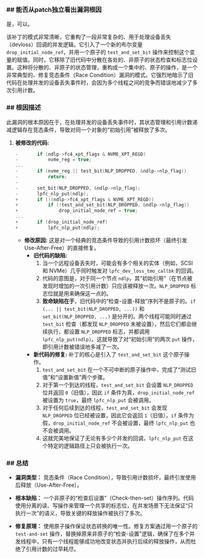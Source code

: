 ### **## 能否从patch独立看出漏洞根因**
是，可以。

该补丁的模式非常清晰，它重构了一段非常复杂的、用于处理设备丢失（devloss）回调的并发逻辑。它引入了一个新的布尔变量 `drop_initial_node_ref`，并用一个原子的 `test_and_set_bit` 操作来控制这个变量的赋值。同时，它移除了旧代码中分散在各处的、非原子的状态检查和标志位设置。这种将分散的、非原子的状态管理，重构成一个集中的、原子的操作，是一个非常典型的、修复竞态条件（Race Condition）漏洞的模式。它强烈地暗示了旧代码在处理并发的设备丢失事件时，会因为多个线程之间的竞争而错误地减少了多次引用计数。

### **## 根因描述**

此漏洞的根本原因在于，在处理并发的设备丢失事件时，其状态管理和引用计数递减逻辑存在竞态条件，导致对同一个对象的“初始引用”被释放了多次。

1.  **被修改的代码:**
    ```c
    -		if (ndlp->fc4_xpt_flags & NVME_XPT_REGD)
    -			nvme_reg = true;
    ...
    -		if (nvme_reg || test_bit(NLP_DROPPED, &ndlp->nlp_flag))
    -			return;
    -
    -		set_bit(NLP_DROPPED, &ndlp->nlp_flag);
    -		lpfc_nlp_put(ndlp);
    +		if (!(ndlp->fc4_xpt_flags & NVME_XPT_REGD))
    +			if (!test_and_set_bit(NLP_DROPPED, &ndlp->nlp_flag))
    +				drop_initial_node_ref = true;
    ...
    +		if (drop_initial_node_ref)
    +			lpfc_nlp_put(ndlp);
    ```
    *   **修改原因:** 这是对一个经典的竞态条件导致的引用计数损坏（最终引发 Use-After-Free）的直接修复。
        *   **旧代码的缺陷:**
            1.  当一个远程设备丢失时，可能会有多个相关的实体（例如，SCSI 和 NVMe）几乎同时触发对 `lpfc_dev_loss_tmo_callbk` 的回调。
            2.  代码的意图是，对于同一个节点 `ndlp`，其“初始引用”（在节点被发现时增加的一次引用计数）只应该被释放一次。`NLP_DROPPED` 标志位就是用来确保这一点的。
            3.  **致命缺陷在于**，旧代码中的“检查-设置-释放”序列不是原子的。`if (... || test_bit(NLP_DROPPED, ...))` 和 `set_bit(NLP_DROPPED, ...)` 是分开的。两个线程可能同时通过 `test_bit` 检查（都发现 `NLP_DROPPED` 未被设置），然后它们都会继续执行，都设置 `NLP_DROPPED` 标志，并都调用 `lpfc_nlp_put(ndlp)`。这就导致了对“初始引用”的两次 `put` 操作，即引用计数被错误地多减了一次。
        *   **新代码的修复:** 补丁的核心是引入了 `test_and_set_bit` 这个原子操作。
            1.  `test_and_set_bit` 在一个不可中断的原子操作中，完成了“测试旧值”和“设置新值”两个步骤。
            2.  对于第一个到达的线程，`test_and_set_bit` 会设置 `NLP_DROPPED` 位并返回 `0`（旧值），因此 `if` 条件为真，`drop_initial_node_ref` 被设置为 `true`，最终 `lpfc_nlp_put` 会被调用。
            3.  对于任何后续到达的线程，`test_and_set_bit` 会发现 `NLP_DROPPED` 位已经被设置，因此它会返回 `1`（旧值），`if` 条件为假，`drop_initial_node_ref` 不会被设置，最终 `lpfc_nlp_put` 也不会被调用。
            4.  这就完美地保证了无论有多少个并发的回调，`lpfc_nlp_put` 在这个特定的逻辑路径上只会被执行一次。

### **## 总结**

*   **漏洞类型：**
    竞态条件（Race Condition），导致引用计数损坏，最终引发使用后释放（Use-After-Free）。

*   **根本缺陷：**
    一个非原子的“检查后设置”（Check-then-set）操作序列。代码使用分离的读、写操作来管理一个共享的标志位，在并发场景下无法保证“只执行一次”的语义，导致关键的释放操作被执行了多次。

*   **修复原理：**
    使用原子操作保证状态转换的唯一性。修复方案通过用一个原子的 `test-and-set` 操作，替换掉原来非原子的“检查-设置”逻辑，确保了在多个并发线程中，只有一个线程能够成功地改变状态并执行后续的释放操作，从而杜绝了引用计数的过早耗尽。